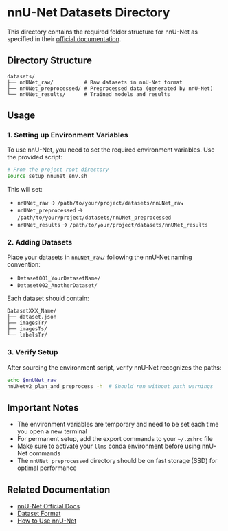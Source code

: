 # nnU-Net Datasets Directory

This directory contains the required folder structure for nnU-Net as specified in their [official documentation](https://github.com/MIC-DKFZ/nnUNet/blob/master/documentation/setting_up_paths.md).

## Directory Structure

```
datasets/
├── nnUNet_raw/          # Raw datasets in nnU-Net format
├── nnUNet_preprocessed/ # Preprocessed data (generated by nnU-Net)
└── nnUNet_results/      # Trained models and results
```

## Usage

### 1. Setting up Environment Variables

To use nnU-Net, you need to set the required environment variables. Use the provided script:

```bash
# From the project root directory
source setup_nnunet_env.sh
```

This will set:
- `nnUNet_raw` → `/path/to/your/project/datasets/nnUNet_raw`
- `nnUNet_preprocessed` → `/path/to/your/project/datasets/nnUNet_preprocessed`
- `nnUNet_results` → `/path/to/your/project/datasets/nnUNet_results`

### 2. Adding Datasets

Place your datasets in `nnUNet_raw/` following the nnU-Net naming convention:
- `Dataset001_YourDatasetName/`
- `Dataset002_AnotherDataset/`

Each dataset should contain:
```
DatasetXXX_Name/
├── dataset.json
├── imagesTr/
├── imagesTs/
└── labelsTr/
```

### 3. Verify Setup

After sourcing the environment script, verify nnU-Net recognizes the paths:

```bash
echo $nnUNet_raw
nnUNetv2_plan_and_preprocess -h  # Should run without path warnings
```

## Important Notes

- The environment variables are temporary and need to be set each time you open a new terminal
- For permanent setup, add the export commands to your `~/.zshrc` file
- Make sure to activate your `llms` conda environment before using nnU-Net commands
- The `nnUNet_preprocessed` directory should be on fast storage (SSD) for optimal performance

## Related Documentation

- [nnU-Net Official Docs](https://github.com/MIC-DKFZ/nnUNet)
- [Dataset Format](../nnunet/documentation/dataset_format.md)
- [How to Use nnU-Net](../nnunet/documentation/how_to_use_nnunet.md) 